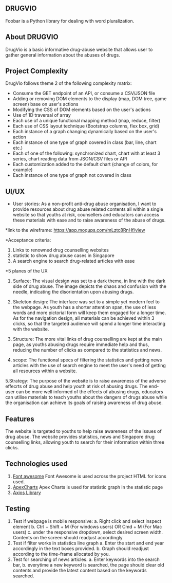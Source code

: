 ## DRUGVIO

Foobar is a Python library for dealing with word pluralization.

## About DRUGVIO

DrugVio is a basic informative drug-abuse website that allows user to gather general information about the abuses of drugs. 

## Project Complexity

DrugVio follows theme 2 of the following complexity matrix:

* Consume the GET endpoint of an API, or consume a CSV/JSON file
* Adding or removing DOM elements to the display (map, DOM tree, game screen) base on user's actions
* Modifying the CSS of DOM elements based on the user's actions 
* Use of 1D traversal of array 
* Each use of a unique functional mapping method (map, reduce, filter)
* Each use of CSS layout technique (Bootstrap columns, flex box, grid) 
* Each instance of a graph changing dynamically based on the user's action 
* Each instance of one type of graph covered in class (bar, line, chart etc.) 
* Each of one of the following: synchronized chart, chart with at least 3 series, chart reading data from JSON/CSV files or API 
* Each customization added to the default chart (change of colors, for example) 
* Each instance of one type of graph not covered in class


## UI/UX
* User stories:
As a non-profit anti-drug abuse organisation, I want to provide resources about drug abuse related contents all within a single website so that youths at risk, counsellers and educators can access these materials with ease and to raise awareness of the abuse of drugs.

*link to the wireframe: https://app.moqups.com/mLztc8RnHf/view

*Acceptance criteria:
1. Links to renowned drug counselling websites
2. statistic to show drug abuse cases in Singapore
3. A search engine to search drug-related articles with ease


*5 planes of the UX
1. Surface: The visual design was set to a dark theme, in line with the dark side of drug abuse. The image depicts the chaos and confusion with the needle, indicating the disorientation upon abusing drugs.

2. Skeleton design: The interface was set to a simple yet modern feel to the webpage. As youth has a shorter attention span, the use of less words and more pictorial form will keep them engaged for a longer time. As for the navigation design, all materials can be achieved within 3 clicks, so that the targeted audience will spend a longer time interacting with the website.

3. Structure: The more vital links of drug counselling are kept at the main page, as youths abusing drugs require immediate help and thus, reducing the number of clicks as compared to the statistics and news. 

4. scope: The functional specs of filtering the statistics and getting news articles with the use of search engine to meet the user's need of getting all resources within a website.

5.Strategy: The purpose of the website is to raise awareness of the adverse effecrts of drug abuse and help youth at risk of abusing drugs. The end-user can be more well informed of the effects of abusing drugs, educators can utilise materials to teach youths about the dangers of drugs abuse while the organisation can achieve its goals of raising awareness of drug abuse.

## Features
The website is targeted to youths to help raise awareness of the issues of drug abuse. The website provides statistics, news and Singapore drug counselling links, allowing youth to search for their information within three clicks.

## Technologies used
1. [Font awesome](https://fontawesome.com/ "Font Awesome")
   Font Awesome is used across the project HTML for icons used.
2. [ApexCharts](https://apexcharts.com/ "Apex Charts")
   Apex Charts is used for statistic graph in the statistic page
3. [Axios Library](https://cdnjs.cloudflare.com/ajax/libs/axios/0.19.2/axios.min.js "Axios Library")

## Testing
1. Test if webpage is mobile responsive: 
    a. Right click and select inspect element
    b. Ctrl + Shift + M (For windows users) OR Cmd + M (For Mac users)
    c. under the responsive dropdown, select desired screen width. Contents on the screen should readjust accordingly
2. Test if filter works in statistics line graph
    a. Enter the start and end year accordingly in the text boxes provided.
    b. Graph should readjust according to the time-frame allocated by you.
3. Test for searching of news articles.
    a. Enter keywords into the search bar,
    b. everytime a new keyword is searched, the page should clear old contents and provide the latest content based on the keywords searched.
